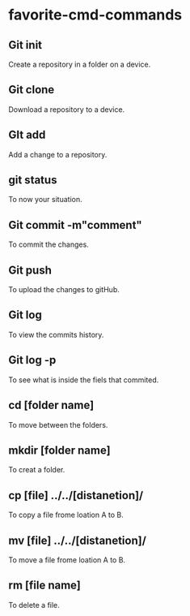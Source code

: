 # favorite-cmd-commands

## Git init
Create a repository in a folder on a device.

## Git clone
Download a repository to a device.

## GIt add
Add a change to a repository.

## git status
To now your situation.
## Git commit -m"comment"
To commit the changes.

## Git push
To upload the changes to gitHub.

## Git log
To view the commits history.
 
## Git log -p 
To see what is inside the fiels that commited.

## cd [folder name]
To move between the folders.

## mkdir [folder name] 
To creat a folder.

## cp [file] ../../[distanetion]/
To copy a file frome loation A to B.

## mv [file] ../../[distanetion]/
To move a file frome loation A to B.

## rm [file name]
To delete a file.

